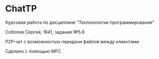 # ChatTP
Курсовая работа по дисциплине "Техлонологии программирования"

Соболев Сергей, 1841, задание №5.8

P2P-чат с возможностью передачи файлов между клиентами

Сделано с помощью MFC
